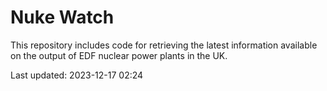 # Nuke Watch

This repository includes code for retrieving the latest information available on the output of EDF nuclear power plants in the UK.

Last updated: 2023-12-17 02:24